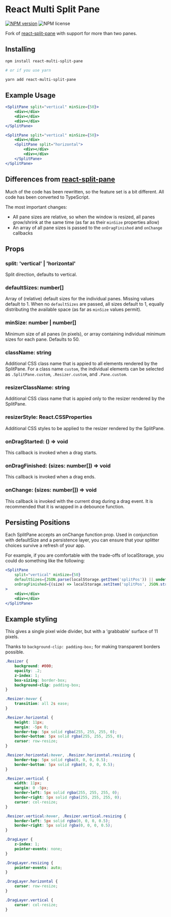 # React Multi Split Pane

[![NPM version](https://img.shields.io/npm/v/react-multi-split-pane.svg?style=flat)](https://www.npmjs.com/package/react-multi-split-pane)
![NPM license](https://img.shields.io/npm/l/react-multi-split-pane.svg?style=flat)

Fork of [react-split-pane](https://github.com/tomkp/react-split-pane) with support for more than two panes.

## Installing
```sh
npm install react-multi-split-pane

# or if you use yarn

yarn add react-multi-split-pane
```

## Example Usage
```jsx
<SplitPane split="vertical" minSize={50}>
    <div></div>
    <div></div>
    <div></div>
</SplitPane>
```

```jsx
<SplitPane split="vertical" minSize={50}>
    <div></div>
    <SplitPane split="horizontal">
        <div></div>
        <div></div>
    </SplitPane>
</SplitPane>
```

## Differences from [react-split-pane](https://github.com/tomkp/react-split-pane)

Much of the code has been rewritten, so the feature set is a bit different. All
code has been converted to TypeScript.

The most important changes:

* All pane sizes are relative, so when the window is resized, all panes
  grow/shrink at the same time (as far as their `minSize` properties allow)
* An array of all pane sizes is passed to the `onDragFinished` and `onChange`
  callbacks

## Props
### split: 'vertical' | 'horizontal'
Split direction, defaults to vertical.

### defaultSizes: number[]
Array of (relative) default sizes for the individual panes. Missing values
default to 1. When no `defaultSizes` are passed, all sizes default to 1,
equally distributing the available space (as far as `minSize` values permit).

### minSize: number | number[]
Minimum size of all panes (in pixels), or array containing individual minimum
sizes for each pane. Defaults to 50.

### className: string
Additional CSS class name that is appied to all elements rendered by the
SplitPane. For a class name `custom`, the individual elements can be selected as
`.SplitPane.custom`, `.Resizer.custom`, and `.Pane.custom`.

### resizerClassName: string
Additional CSS class name that is appied only to the resizer rendered by the
SplitPane.

### resizerStyle: React.CSSProperties
Additional CSS styles to be applied to the resizer rendered by the SplitPane.

### onDragStarted: () => void
This callback is invoked when a drag starts.

### onDragFinished: (sizes: number[]) => void
This callback is invoked when a drag ends.

### onChange: (sizes: number[]) => void
This callback is invoked with the current drag during a drag event. It is
recommended that it is wrapped in a debounce function.

## Persisting Positions

Each SplitPane accepts an onChange function prop.  Used in conjunction with
defaultSize and a persistence layer, you can ensure that your splitter choices
survive a refresh of your app.

For example, if you are comfortable with the trade-offs of localStorage, you
could do something like the following:

```jsx
<SplitPane
    split="vertical" minSize={50}
    defaultSizes={JSON.parse(localStorage.getItem('splitPos')) || undefined}
    onDragFinished={(size) => localStorage.setItem('splitPos', JSON.stringify(size))}
>
    <div></div>
    <div></div>
</SplitPane>
```

## Example styling

This gives a single pixel wide divider, but with a 'grabbable' surface of 11
pixels.

Thanks to `background-clip: padding-box;` for making transparent borders
possible.


```css
.Resizer {
    background: #000;
    opacity: .2;
    z-index: 1;
    box-sizing: border-box;
    background-clip: padding-box;
}

.Resizer:hover {
    transition: all 2s ease;
}

.Resizer.horizontal {
    height: 11px;
    margin: -5px 0;
    border-top: 5px solid rgba(255, 255, 255, 0);
    border-bottom: 5px solid rgba(255, 255, 255, 0);
    cursor: row-resize;
}

.Resizer.horizontal:hover, .Resizer.horizontal.resizing {
    border-top: 5px solid rgba(0, 0, 0, 0.5);
    border-bottom: 5px solid rgba(0, 0, 0, 0.5);
}

.Resizer.vertical {
    width: 11px;
    margin: 0 -5px;
    border-left: 5px solid rgba(255, 255, 255, 0);
    border-right: 5px solid rgba(255, 255, 255, 0);
    cursor: col-resize;
}

.Resizer.vertical:hover, .Resizer.vertical.resizing {
    border-left: 5px solid rgba(0, 0, 0, 0.5);
    border-right: 5px solid rgba(0, 0, 0, 0.5);
}

.DragLayer {
	z-index: 1;
	pointer-events: none;
}

.DragLayer.resizing {
	pointer-events: auto;
}

.DragLayer.horizontal {
	cursor: row-resize;
}

.DragLayer.vertical {
	cursor: col-resize;
}
```
